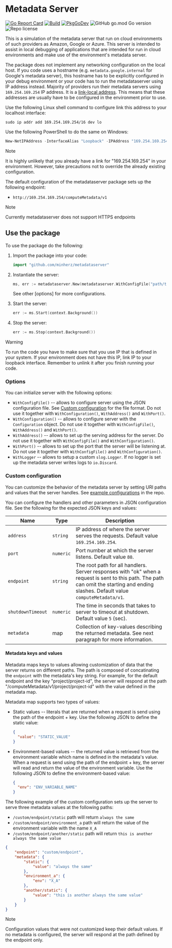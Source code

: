 # Metadata Server

[![Go Report Card](https://goreportcard.com/badge/github.com/minherz/metadataserver)](https://goreportcard.com/report/github.com/minherz/metadataserver)
[![Build](https://github.com/minherz/metadataserver/actions/workflows/go.yaml/badge.svg)](https://github.com/minherz/metadataserver/actions/workflows/go.yaml)
[![PkgGoDev](https://pkg.go.dev/badge/github.com/minherz/metadataserver)](https://pkg.go.dev/github.com/minherz/metadataserver)
![GitHub go.mod Go version](https://img.shields.io/github/go-mod/go-version/minherz/metadataserver?label=go-version)
![Repo license](https://badgen.net/badge/license/Apache%202.0/blue)

This is a simulation of the metadata server that run on cloud environments of such providers as Amazon, Google or Azure.
This server is intended to assist in local debugging of applications that are intended for run in cloud environments and make use of the environment's metadata server.

The package does not implement any networking configuration on the local host.
If you code uses a hostname (e.g. `metadata.google.internal` for Google's metadata server), this hostname has to be explicitly configured in your debug environment or your code has to run the metadataserver using IP address instead.
Majority of providers run their metadata servers using `169.254.169.254` IP address.
It is a [link-local address](https://en.wikipedia.org/wiki/Link-local_address).
This means that these addresses are usually have to be configured in the environment prior to use.

Use the following Linux shell command to configure link this address to your localhost interface:

```shell
sudo ip addr add 169.254.169.254/16 dev lo
```

Use the following PowerShell to do the same on Windows:

```powershell
New-NetIPAddress -InterfaceAlias "Loopback" -IPAddress "169.254.169.254" -PrefixLength 16
```

> [!NOTE]
> It is highly unlikely that you already have a link for "169.254.169.254" in your environment.
> However, take precautions not to override the already existing configuration.

The default configuration of the metadataserver package sets up the following endpoint:

* `http://169.254.169.254/computeMetadata/v1`

> [!NOTE]
> Currently metadataserver does not support HTTPS endpoints

## Use the package

To use the package do the following:

1. Import the package into your code:

   ```go
   import "github.com/minherz/metadataserver"
   ```

2. Instantiate the server:

   ```go
   ms, err := metadataserver.New(metadataserver.WithConfigFile("path/to/config/file"))
   ```

   See other [options] for more configurations.

3. Start the server:

   ```go
   err := ms.Start(context.Background())
   ```

4. Stop the server:

   ```go
   err := ms.Stop(context.Background())
   ```

> [!WARNING]
> To run the code you have to make sure that you use IP that is defined in your system.
> If your environment does not have this IP, link IP to your loopback interface.
> Remember to unlink it after you finish running your code.

### Options

You can initialize server with the following options:

* `WithConfigFile()` -- allows to configure server using the JSON configuration file. See [Custom configuration](#custom-configuration) for the file format.
  Do not use it together with `WithConfiguration()`, `WithAddress()` and `WithPort()`.
* `WithConfiguration()` -- allows to configure server with the `Configuration` object.
  Do not use it together with `WithConfigFile()`, `WithAddress()` and `WithPort()`.
* `WithAddress()` -- allows to set up the serving address for the server.
  Do not use it together with `WithConfigFile()` and `WithConfiguration()`.
* `WithPort()` -- allows to set up the port that the server will be listening at.
  Do not use it together with `WithConfigFile()` and `WithConfiguration()`.
* `WithLogger` -- allows to setup a custom `slog.Logger`. If no logger is set up the metadata server writes logs to `io.Discard`.

### Custom configuration

You can customize the behavior of the metadata server by setting URI paths and values that the server handles. See [example configurations](examples/) in the repo.

You can configure the handlers and other parameters in JSON configuration file.
See the following for the expected JSON keys and values:

| Name | Type | Description |
|---|---|---|
| `address` | `string` | IP address of where the server serves the requests. Default value `169.254.169.254`. |
| `port` | `numeric` | Port number at which the server listens. Default value `80`. |
| `endpoint` | `string` | The root path for all handlers. Server responses with "ok" when a request is sent to this path. The path can omit the starting and ending slashes. Default value `computeMetadata/v1`. |
| `shutdownTimeout` | `numeric` | The time in seconds that takes to server to timeout at shutdown. Default value `5` (sec). |
| `metadata` | map | Collection of key-values describing the returned metadata. See next paragraph for more information. |

#### Metadata keys and values

Metadata maps keys to values allowing customization of data that the server returns on different paths. The path is composed of concatinating the `endpoint` with the metadata's key string.
For example, for the default endpoint and the key "project/project-id", the server will respond at the path "/computeMetadata/v1/project/project-id" with the value defined in the metadata map.

Metadata map supports two types of values:

* Static values -- literals that are returned when a request is send using the path of the endpoint + key. Use the following JSON to define the static value:

  ```json
  {
    "value": "STATIC_VALUE"
  }
  ```

* Environment-based values -- the returned value is retrieved from the environment variable which name is defined in the metadata's value.
  When a request is send using the path of the endpoint + key, the server will read and return the value of the environment variable. Use the following JSON to define the environment-based value:

  ```json
  {
    "env": "ENV_VARIABLE_NAME"
  }
  ```

The following example of the custom configuration sets up the server to serve three metadata values at the following paths:

* `/custom/endpoint/static` path will return `always the same`
* `/custom/endpoint/environment_a` path will return the value of the environment variable with the name `X_A`
* `/custom/endpoint/another/static` path will return `this is another always the same value`

```json
{
    "endpoint": "custom/endpoint",
    "metadata": {
        "static": {
            "value": "always the same"
        },
        "environment_a": {
            "env": "X_A"
        },
        "another/static": {
            "value": "this is another always the same value"
        }
    }
}
```

> [!NOTE]
> Configuration values that were not customized keep their default values.
> If no metadata is configured, the server will respond at the path defined by the endpoint only.
